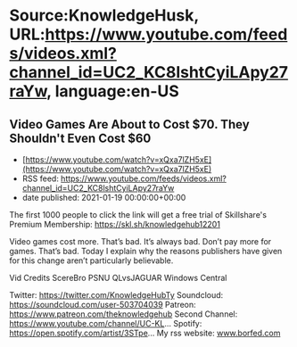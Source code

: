 # Source:KnowledgeHusk, URL:https://www.youtube.com/feeds/videos.xml?channel_id=UC2_KC8lshtCyiLApy27raYw, language:en-US

## Video Games Are About to Cost $70. They Shouldn't Even Cost $60
 - [https://www.youtube.com/watch?v=xQxa7lZH5xE](https://www.youtube.com/watch?v=xQxa7lZH5xE)
 - RSS feed: https://www.youtube.com/feeds/videos.xml?channel_id=UC2_KC8lshtCyiLApy27raYw
 - date published: 2021-01-19 00:00:00+00:00

The first 1000 people to click the link will get a free trial of Skillshare's Premium Membership: https://skl.sh/knowledgehub12201

Video games cost more. That’s bad. It’s always bad. Don’t pay more for games. That’s bad. 
Today I explain why the reasons publishers have given for this change aren’t particularly believable.

Vid Credits
ScereBro PSNU
QLvsJAGUAR
Windows Central

Twitter: https://twitter.com/KnowledgeHubTy
Soundcloud: https://soundcloud.com/user-503704039
Patreon: https://www.patreon.com/theknowledgehub
Second Channel: https://www.youtube.com/channel/UC-KL...
Spotify: https://open.spotify.com/artist/3STpe...
My rss website: www.borfed.com

